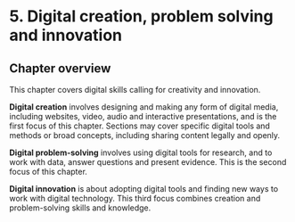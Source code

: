 # 5. Digital creation, problem solving and innovation

## Chapter overview

This chapter covers digital skills calling for creativity and innovation.

**Digital creation** involves designing and making any form of digital media, including websites, video, audio and interactive presentations, and is the first focus of this chapter. Sections may cover specific digital tools and methods or broad concepts, including sharing content legally and openly.

**Digital problem-solving** involves using digital tools for research, and to work with data, answer questions and present evidence. This is the second focus of this chapter.

**Digital innovation** is about adopting digital tools and finding new ways to work with digital technology. This third focus combines creation and problem-solving skills and knowledge.

